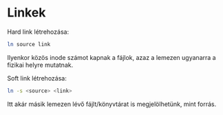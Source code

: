 # Linkek
Hard link létrehozása:
```bash
ln source link
```
Ilyenkor közös inode számot kapnak a fájlok, azaz a lemezen ugyanarra a fizikai helyre mutatnak.

Soft link létrehozása:
```bash
ln -s <source> <link>
```
Itt akár másik lemezen lévő fájlt/könyvtárat is megjelölhetünk, mint forrás.
